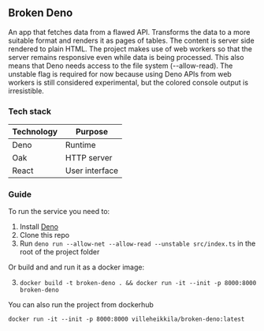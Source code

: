 ## Broken Deno

An app that fetches data from a flawed API. Transforms the data to a more suitable format and renders it as pages of tables. The content is server side rendered to plain HTML. The project makes use of web workers so that the server remains responsive even while data is being processed. This also means that Deno needs access to the file system (--allow-read). The unstable flag is required for now because using Deno APIs from web workers is still considered experimental, but the colored console output is irresistible.

### Tech stack

| Technology | Purpose        |
| ---------- | -------------- |
| Deno       | Runtime        |
| Oak        | HTTP server    |
| React      | User interface |

### Guide

To run the service you need to:

1. Install [Deno](https://deno.land/#installation)
2. Clone this repo
3. Run `deno run --allow-net --allow-read --unstable src/index.ts` in the root of the project folder

Or build and and run it as a docker image:

3. `docker build -t broken-deno . && docker run -it --init -p 8000:8000 broken-deno`

You can also run the project from dockerhub

`docker run -it --init -p 8000:8000 villeheikkila/broken-deno:latest`
